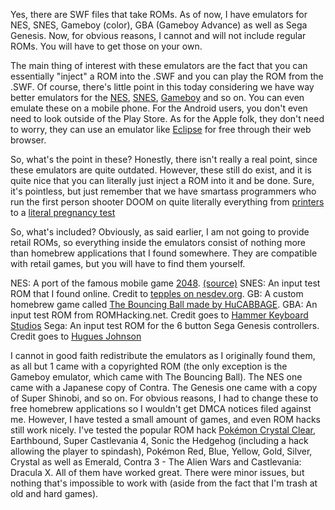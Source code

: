 Yes, there are SWF files that take ROMs. As of now, I have emulators for NES, SNES, Gameboy (color), GBA (Gameboy Advance) as well as Sega Genesis. Now, for obvious reasons, I cannot and will not include regular ROMs. You will have to get those on your own. 

The main thing of interest with these emulators are the fact that you can essentially "inject" a ROM into the .SWF and you can play the ROM from the .SWF. Of course, there's little point in this today considering we have way better emulators for the [NES](https://fceux.com/web/download.html), [SNES](https://www.snes9x.com/default.asp), [Gameboy](https://digiex.net/threads/tgb-dual-vol-8-3-1-english-download-gameboy-emulator-with-link-cable-support.14666/) and so on. You can even emulate these on a mobile phone. For the Android users, you don't even need to look outside of the Play Store. As for the Apple folk, they don't need to worry, they can use an emulator like [Eclipse](https://eclipseemu.me/play/) for free through their web browser.

So, what's the point in these? Honestly, there isn't really a real point, since these emulators are quite outdated. However, these still do exist, and it is quite nice that you can literally just inject a ROM into it and be done. Sure, it's pointless, but just remember that we have smartass programmers who run the first person shooter DOOM on quite literally everything from [printers](https://www.youtube.com/watch?v=NPWi5yJK3zo) to a [literal pregnancy test](https://twitter.com/foone/status/1302820468819288066?lang=en)

So, what's included? Obviously, as said earlier, I am not going to provide retail ROMs, so everything inside the emulators consist of nothing more than homebrew applications that I found somewhere. They are compatible with retail games, but you will have to find them yourself.

NES: A port of the famous mobile game [2048](https://en.wikipedia.org/wiki/2048_(video_game)). [(source)](https://www.romhacking.net/homebrew/65/)
SNES: An input test ROM that I found online. Credit to [tepples on nesdev.org](https://forums.nesdev.org/viewtopic.php?p=151447).
GB: A custom homebrew game called [The Bouncing Ball made by HuCABBAGE](https://gamejolt.com/games/the-bouncing-ball-gb/86699).
GBA: An input test ROM from ROMHacking.net. Credit goes to [Hammer Keyboard Studios](https://www.romhacking.net/homebrew/142/)
Sega: An input test ROM for the 6 button Sega Genesis controllers. Credit goes to [Hugues Johnson](https://www.romhacking.net/homebrew/126/)

I cannot in good faith redistribute the emulators as I originally found them, as all but 1 came with a copyrighted ROM (the only exception is the Gameboy emulator, which came with The Bouncing Ball). The NES one came with a Japanese copy of Contra. The Genesis one came with a copy of Super Shinobi, and so on. For obvious reasons, I had to change these to free homebrew applications so I wouldn't get DMCA notices filed against me. However, I have tested a small amount of games, and even ROM hacks still work nicely. I've tested the popular ROM hack [Pokémon Crystal Clear](https://www.youtube.com/watch?v=PQYBsZ78fdI), Earthbound, Super Castlevania 4, Sonic the Hedgehog (including a hack allowing the player to spindash), Pokémon Red, Blue, Yellow, Gold, Silver, Crystal as well as Emerald, Contra 3 - The Alien Wars and Castlevania: Dracula X. All of them have worked great. There were minor issues, but nothing that's impossible to work with (aside from the fact that I'm trash at old and hard games). 
